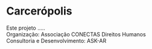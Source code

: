# Carcerópolis
Este projeto .....  
Organização: Associação CONECTAS Direitos Humanos  
Consultoria e Desenvolvimento: ASK-AR
